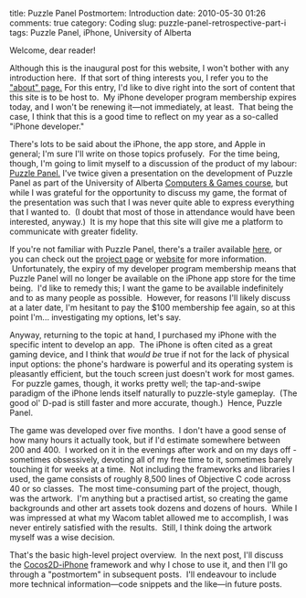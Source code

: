 title: Puzzle Panel Postmortem: Introduction
date: 2010-05-30 01:26
comments: true
category: Coding
slug: puzzle-panel-retrospective-part-i
tags: Puzzle Panel, iPhone, University of Alberta

Welcome, dear reader!

Although this is the inaugural post for this website, I won't bother with any introduction here.  If that sort of thing interests you, I refer you to the <a title="About" href="http://www.mlindgren.ca/about" target="_self">"about" page.</a> For this entry, I'd like to dive right into the sort of content that this site is to be host to.  My iPhone developer program membership expires today, and I won't be renewing it—not immediately, at least.  That being the case, I think that this is a good time to reflect on my year as a so-called "iPhone developer."<!-- PELICAN_END_SUMMARY -->

There's lots to be said about the iPhone, the app store, and Apple in general; I'm sure I'll write on those topics profusely.  For the time being, though, I'm going to limit myself to a discussion of the product of my labour: <a title="Puzzle Panel" href="http://www.mlindgren.ca/projects/puzzle-panel" target="_self">Puzzle Panel.</a> I've twice given a presentation on the development of Puzzle Panel as part of the University of Alberta <a title="University of Alberta Computers &amp; Games" href="http://www.cs.ualberta.ca/undergraduate-students/course-directory/computers-and-games" target="_blank">Computers &amp; Games course</a>, but while I was grateful for the opportunity to discuss my game, the format of the presentation was such that I was never quite able to express everything that I wanted to.  (I doubt that most of those in attendance would have been interested, anyway.)  It is my hope that this site will give me a platform to communicate with greater fidelity.

If you're not familiar with Puzzle Panel, there's a trailer available <a title="Puzzle Panel trailer on YouTube" href="http://www.youtube.com/watch?v=obg-I9JnzFU" target="_blank">here</a>, or you can check out the <a title="Puzzle Panel project page" href="http://www.mlindgren.ca/projects/puzzle-panel">project page</a> or <a title="Puzzle Panel website" href="http://puzzlepanel.net">website</a> for more information.  Unfortunately, the expiry of my developer program membership means that Puzzle Panel will no longer be available on the iPhone app store for the time being.  I'd like to remedy this; I want the game to be available indefinitely and to as many people as possible.  However, for reasons I'll likely discuss at a later date, I'm hesitant to pay the $100 membership fee again, so at this point I'm... investigating my options, let's say.

Anyway, returning to the topic at hand, I purchased my iPhone with the specific intent to develop an app.  The iPhone is often cited as a great gaming device, and I think that <em>would be</em> true if not for the lack of physical input options: the phone's hardware is powerful and its operating system is pleasantly efficient, but the touch screen just doesn't work for most games.  For puzzle games, though, it works pretty well; the tap-and-swipe paradigm of the iPhone lends itself naturally to puzzle-style gameplay.  (The good ol' D-pad is still faster and more accurate, though.)  Hence, Puzzle Panel.

The game was developed over five months.  I don't have a good sense of how many hours it actually took, but if I'd estimate somewhere between 200 and 400.  I worked on it in the evenings after work and on my days off - sometimes obsessively, devoting all of my free time to it, sometimes barely touching it for weeks at a time.  Not including the frameworks and libraries I used, the game consists of roughly 8,500 lines of Objective C code across 40 or so classes.  The most time-consuming part of the project, though, was the artwork.  I'm anything but a practised artist, so creating the game backgrounds and other art assets took dozens and dozens of hours.  While I was impressed at what my Wacom tablet allowed me to accomplish, I was never entirely satisfied with the results.  Still, I think doing the artwork myself was a wise decision.

That's the basic high-level project overview.  In the next post, I'll discuss the <a title="Cocos2D-iPhone" href="http://cocos2d-iphone.org/" target="_blank">Cocos2D-iPhone</a> framework and why I chose to use it, and then I'll go through a "postmortem" in subsequent posts.  I'll endeavour to include more technical information—code snippets and the like—in future posts.
